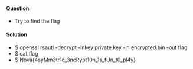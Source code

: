 #### Question
 * Try to find the flag

#### Solution
 - $ openssl rsautl -decrypt -inkey private.key -in encrypted.bin -out flag
  -  $ cat flag
  -  $ Nova{4syMm3tr1c_3ncRypt10n_1s_fUn_t0_pl4y}
 
